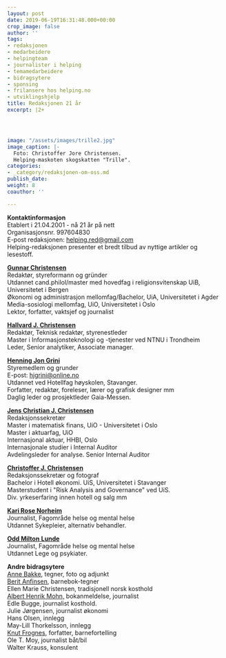 ```yaml
---
layout: post
date: 2019-06-19T16:31:48.000+00:00
crop_image: false
author: ''
tags:
- redaksjonen
- medarbeidere
- helpingteam
- journalister i helping
- temamedarbeidere
- bidragsytere
- sponsing
- frilansere hos helping.no
- utviklingshjelp
title: Redaksjonen 21 år
excerpt: |2+




image: "/assets/images/trille2.jpg"
image_caption: |-
  Foto: Christoffer Jore Christensen.
  Helping-maskoten skogskatten "Trille".
categories:
- _category/redaksjonen-om-oss.md
publish_date: 
weight: 8
coauthor: ''

---
```

**Kontaktinformasjon**  
Etablert i 21.04.2001 - nå 21 år på nett  
Organisasjonsnr. 997604830  
E-post redaksjonen: helping.red@gmail.com  
Helping-redaksjonen presenter et bredt tilbud av nyttige artikler og lesestoff.

[**Gunnar Christensen**](https://helping.no/author/gunnar-christensen)  
Redaktør, styreformann og gründer  
Utdannet cand.philol/master med hovedfag i religionsvitenskap UiB, Universitetet i Bergen  
Økonomi og administrasjon mellomfag/Bachelor, UiA, Universitetet i Agder  
Media-sosiologi mellomfag, UiO, Universitetet i Oslo  
Lektor, forfatter, vaktsjef og journalist

[**Hallvard J. Christensen**](https://helping.no/author/hallvard-j-christensen)  
Redaktør, Teknisk redaktør, styrenestleder  
Master i Informasjonsteknologi og -tjenester ved NTNU i Trondheim  
Leder, Senior analytiker, Associate manager.

[**Henning Jon Grini**](https://helping.no/author/henning-j-grini)  
Styremedlem og grunder  
E-post: [hjgrini@online.no](mailto:hjgrini@online.no)  
Utdannet ved Hotellfag høyskolen, Stavanger.  
Forfatter, redaktør, foreleser, lærer og grafisk designer mm  
Daglig leder og prosjektleder Gaia-Messen.

[**Jens Christian J. Christensen**](https://helping.no/author/jens-christian-jore-christensen)  
Redaksjonssekretær  
Master i matematisk finans, UiO - Universitetet i Oslo  
Master i aktuarfag, UiO  
Internasjonal aktuar, HHBI, Oslo  
Internasjonale studier i Internal Auditor  
Avdelingsleder for analyse. Senior Internal Auditor

[**Christoffer J. Christensen**](https://helping.no/author/christoffer-jore-christensen)  
Redaksjonssekretær og fotograf  
Bachelor i Hotell økonomi. UiS, Universitetet i Stavanger  
Masterstudent i "Risk Analysis and Governance" ved UiS.  
Div. yrkeserfaring innen hotell og salg mm

[**Kari Rose Norheim**](https://helping.no/author/kari-rose-norheim)  
Journalist, Fagområde helse og mental helse  
Utdannet Sykepleier, alternativ behandler.

[**Odd Milton** **Lunde**](https://helping.no/author/odd-m-lunde)  
Journalist, Fagområde helse og mental helse  
Utdannet Lege og psykiater.

**Andre bidragsytere**  
[Anne Bakke](https://helping.no/author/anne-bakke "https://helping.no/author/anne-bakke"), tegner, foto og adjunkt  
[Berit Anfinsen](https://helping.no/aima), barnebok-tegner  
Ellen Marie Christensen, tradisjonell norsk kosthold  
[Albert Henrik Mohn,](https://helping.no/author/albert-henrik-mohn) bokanmeldelse, journalist  
Edle Bugge, journalist kosthold.  
Julie Jørgensen, journalist økonomi  
Hans Olsen, innlegg  
May-Lill Thorkelsson, innlegg  
[Knut Frognes](https://helping.no/lenny-rømmer), forfatter, barnefortelling  
Ole T. Moy, journalist båt/bil  
Walter Krauss, konsulent